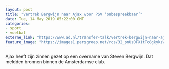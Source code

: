 ```yaml
---
layout: post
title: "Vertrek Bergwijn naar Ajax voor PSV ‘onbespreekbaar’"
date: Tue, 14 May 2019 05:22:00 GMT
categories: 
- sport 
- voetbal 
externe_link: "https://www.ad.nl/transfer-talk/vertrek-bergwijn-naar-ajax-voor-psv-onbespreekbaar~a0592320/"
feature_image: "https://images1.persgroep.net/rcs/32_pnUsOFX1tTc8gkykzWM5cU_o/diocontent/145123906/_fitwidth/400/?appId=21791a8992982cd8da851550a453bd7f&quality=0.7"
---
```


Ajax heeft zijn zinnen gezet op een overname van Steven Bergwijn. Dat meldden bronnen binnen de Amsterdamse club.
